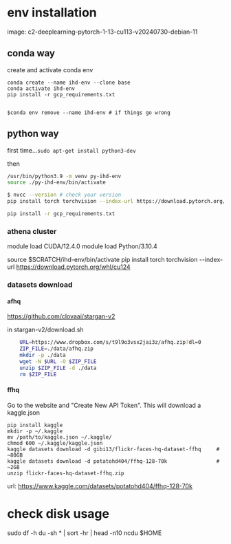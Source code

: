 
# env installation

image:
c2-deeplearning-pytorch-1-13-cu113-v20240730-debian-11

## conda way
create and activate conda env

```
conda create --name ihd-env --clone base
conda activate ihd-env
pip install -r gcp_requirements.txt


$conda env remove --name ihd-env # if things go wrong
```

## python way

first time...`sudo apt-get install python3-dev`

then

```.sh
/usr/bin/python3.9 -m venv py-ihd-env
source ./py-ihd-env/bin/activate

$ nvcc --version # check your version
pip install torch torchvision --index-url https://download.pytorch.org/whl/cu113 # and install the right one

pip install -r gcp_requirements.txt
```

### athena cluster

module load CUDA/12.4.0
module load Python/3.10.4

source $SCRATCH/ihd-env/bin/activate
pip install torch torchvision --index-url https://download.pytorch.org/whl/cu124

### datasets download

#### afhq
https://github.com/clovaai/stargan-v2

in stargan-v2/download.sh

```.sh
    URL=https://www.dropbox.com/s/t9l9o3vsx2jai3z/afhq.zip?dl=0
    ZIP_FILE=./data/afhq.zip
    mkdir -p ./data
    wget -N $URL -O $ZIP_FILE
    unzip $ZIP_FILE -d ./data
    rm $ZIP_FILE
```


#### ffhq

Go to the website and "Create New API Token". This will download a kaggle.json

```
pip install kaggle
mkdir -p ~/.kaggle
mv /path/to/kaggle.json ~/.kaggle/
chmod 600 ~/.kaggle/kaggle.json
kaggle datasets download -d gibi13/flickr-faces-hq-dataset-ffhq     # ~80GB
kaggle datasets download -d potatohd404/ffhq-128-70k                # ~2GB
unzip flickr-faces-hq-dataset-ffhq.zip
```

url:
https://www.kaggle.com/datasets/potatohd404/ffhq-128-70k


# check disk usage

sudo df -h 
du -sh * | sort -hr | head -n10
ncdu $HOME